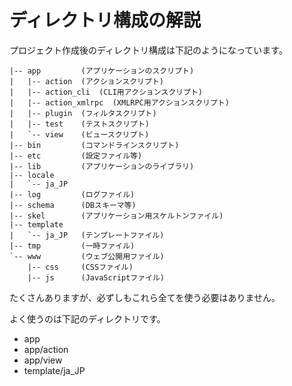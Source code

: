 # ディレクトリ構成の解説

プロジェクト作成後のディレクトリ構成は下記のようになっています。

```
|-- app         (アプリケーションのスクリプト)
|   |-- action  (アクションスクリプト)
|   |-- action_cli  (CLI用アクションスクリプト)
|   |-- action_xmlrpc  (XMLRPC用アクションスクリプト)
|   |-- plugin  (フィルタスクリプト)
|   |-- test    (テストスクリプト)
|   `-- view    (ビュースクリプト)
|-- bin         (コマンドラインスクリプト)
|-- etc         (設定ファイル等)
|-- lib         (アプリケーションのライブラリ)
|-- locale
|   `-- ja_JP
|-- log         (ログファイル)
|-- schema      (DBスキーマ等)
|-- skel        (アプリケーション用スケルトンファイル)
|-- template
|   `-- ja_JP   (テンプレートファイル)
|-- tmp         (一時ファイル)
`-- www         (ウェブ公開用ファイル)
    |-- css     (CSSファイル)
    |-- js      (JavaScriptファイル)
```

たくさんありますが、必ずしもこれら全てを使う必要はありません。

よく使うのは下記のディレクトリです。

* app
* app/action
* app/view
* template/ja_JP

